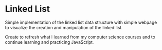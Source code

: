 # Linked List

Simple implementation of the linked list data structure with simple webpage to visualize the creation and manipulation of the linked list.

Create to refresh what I learned from my computer science courses and to continue learning and practicing JavaScript.